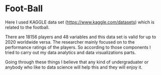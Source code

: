 # Foot-Ball

Here I used KAGGLE data set (https://www.kaggle.com/datasets) which is related to the football. 

There are 18156 players and 48 variables and this data set is valid for up to 2020 worldwide versa. The researcher mainly focused on to the performance ratings of the players. So according to those components I tried to carry out my data analytics and data visualizations parts.

Going through these things I believe that any kind of undergraduater or anybody who like to data science will help this and they will enjoy it.

